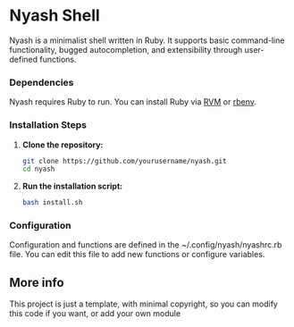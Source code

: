 # Nyash Shell

Nyash is a minimalist shell written in Ruby. It supports basic command-line functionality, bugged autocompletion, and extensibility through user-defined functions.

### Dependencies

Nyash requires Ruby to run. You can install Ruby via [RVM](https://rvm.io/) or [rbenv](https://github.com/rbenv/rbenv).

### Installation Steps

1. **Clone the repository:**

   ```bash
   git clone https://github.com/yourusername/nyash.git
   cd nyash
   ```
   
2. **Run the installation script:**

   ```bash
   bash install.sh
   ```

### Configuration

Configuration and functions are defined in the ~/.config/nyash/nyashrc.rb file. You can edit this file to add new functions or configure variables.


## More info

This project is just a template, with minimal copyright, so you can modify this code if you want, or add your own module
